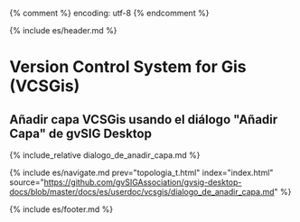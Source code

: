 {% comment %} encoding: utf-8 {% endcomment %}

{% include es/header.md %}

# Version Control System for Gis (VCSGis)

## Añadir capa VCSGis usando el diálogo "Añadir Capa" de gvSIG Desktop

{% include_relative dialogo_de_anadir_capa.md %}

{% include es/navigate.md 
   prev="topologia_t.html" 
   index="index.html" 
   source="https://github.com/gvSIGAssociation/gvsig-desktop-docs/blob/master/docs/es/userdoc/vcsgis/dialogo_de_anadir_capa.md" 
%}

{% include es/footer.md %}
